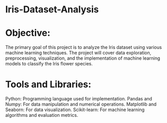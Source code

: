 # Iris-Dataset-Analysis

# Objective:
The primary goal of this project is to analyze the Iris dataset using various machine learning techniques. The project will cover data exploration, preprocessing, visualization, and the implementation of machine learning models to classify the Iris flower species.

# Tools and Libraries:
Python: Programming language used for implementation.
Pandas and Numpy: For data manipulation and numerical operations.
Matplotlib and Seaborn: For data visualization.
Scikit-learn: For machine learning algorithms and evaluation metrics.
